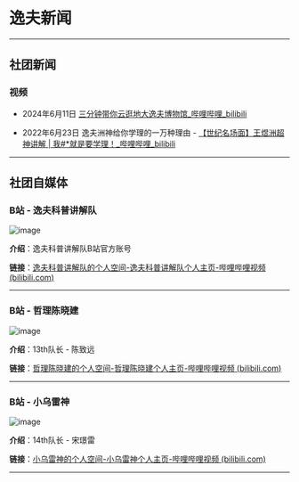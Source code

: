 # 逸夫新闻

---

## 社团新闻


### 视频

- 2024年6月11日     [三分钟带你云逛地大逸夫博物馆_哔哩哔哩_bilibili](https://www.bilibili.com/video/BV1ff421X7TH/?spm_id_from=333.337.search-card.all.click&vd_source=85f2591d228123f6a0d19f88500891c6)

- 2022年6月23日     逸夫洲神给你学理的一万种理由 - [【世纪名场面】王煜洲超神讲解 | 我#*就是要学理！_哔哩哔哩_bilibili](https://www.bilibili.com/video/BV18Y4y1372M/?spm_id_from=333.999.0.0&vd_source=85f2591d228123f6a0d19f88500891c6)



---

##  社团自媒体

### B站 - 逸夫科普讲解队

![image](https://github.com/Jin-sjh/Shaw_Science_Explainer_Team_Website/assets/97781484/3f70d268-2484-412b-ac5a-8d276817c2c8)

**介绍**：逸夫科普讲解队B站官方账号

**链接**：[逸夫科普讲解队的个人空间-逸夫科普讲解队个人主页-哔哩哔哩视频 (bilibili.com)](https://space.bilibili.com/1573050202?spm_id_from=333.337.search-card.all.click)


---

###  B站 - 哲理陈晓建

![image](https://github.com/Jin-sjh/Shaw_Science_Explainer_Team_Website/assets/97781484/4d3d7604-8375-4853-aef7-7f1d56f7b056)

**介绍**：13th队长 - 陈致远

**链接**：[哲理陈晓建的个人空间-哲理陈晓建个人主页-哔哩哔哩视频 (bilibili.com)](https://space.bilibili.com/520388606?spm_id_from=333.337.search-card.all.click)

---

### B站 - 小乌雷神

![image](https://github.com/Jin-sjh/Shaw_Science_Explainer_Team_Website/assets/97781484/29acca7e-822d-4fc0-9a12-000709ae40c2)

**介绍**：14th队长 - 宋璟雷

**链接**：[小乌雷神的个人空间-小乌雷神个人主页-哔哩哔哩视频 (bilibili.com)](https://space.bilibili.com/27228095?spm_id_from=333.337.0.0)


---


